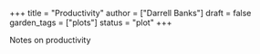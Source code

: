 +++
title = "Productivity"
author = ["Darrell Banks"]
draft = false
garden_tags = ["plots"]
status = "plot"
+++

Notes on productivity

